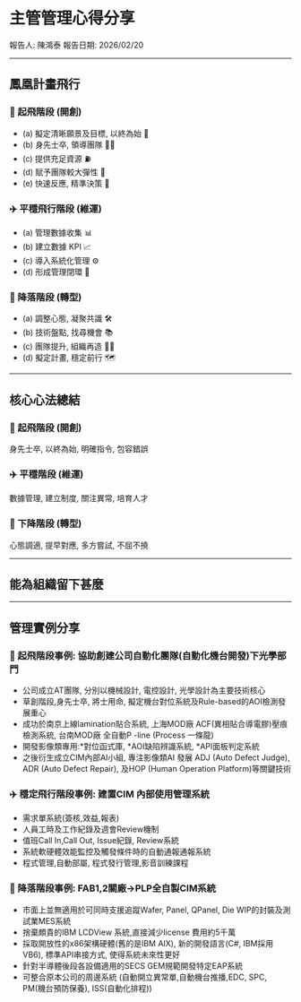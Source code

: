 # 主管管理心得分享

報告人: 陳鴻泰
報告日期: 2026/02/20

---

## 鳳凰計畫飛行

### 🛫 起飛階段 (開創)
*   (a) 擬定清晰願景及目標, 以終為始 🎯
*   (b) 身先士卒, 領導團隊 👨‍🏫
*   (c) 提供充足資源 ⛽
*   (d) 賦予團隊較大彈性 🤸
*   (e) 快速反應, 精準決策 🙏

### ✈️ 平穩飛行階段 (維運)
*   (a) 管理數據收集 📊
*   (b) 建立數據 KPI 📈
*   (c) 導入系統化管理 ⚙️
*   (d) 形成管理閉環 🔄

### 🛬 降落階段 (轉型)
*   (a) 調整心態, 凝聚共識 🛠️
*   (b) 技術盤點, 找尋機會 📚
*   (c) 團隊提升, 組織再造 🧑‍✈️
*   (d) 擬定計畫, 穩定前行 🗺️

---

## 核心心法總結

### 🛫 起飛階段 (開創)
身先士卒, 以終為始, 明確指令, 包容錯誤

### ✈️ 平穩階段 (維運)
數據管理, 建立制度, 關注異常, 培育人才

### 🛬 下降階段 (轉型)
心態調適, 提早對應, 多方嘗試, 不屈不撓

---

## 能為組織留下甚麼

---

## 管理實例分享

### 🛫 起飛階段事例: 協助創建公司自動化團隊(自動化機台開發)下光學部門
*   公司成立AT團隊, 分別以機械設計, 電控設計, 光學設計為主要技術核心
*   草創階段,身先士卒, 將士用命, 擬定機台對位系統及Rule-based的AOI檢測發展重心
*   成功於南京上線lamination貼合系統, 上海MOD廠 ACF(異相貼合導電膠)壓痕檢測系統, 台南MOD廠 全自動P -line (Process 一條龍)
*   開發影像類專用:*對位函式庫, *AOI缺陷辨識系統, *API面板判定系統
*   之後衍生成立CIM內部AI小組, 專注影像類AI 發展 ADJ (Auto Defect Judge), ADR (Auto Defect Repair), 及HOP (Human Operation Platform)等關鍵技術

### ✈️ 穩定飛行階段事例: 建置CIM 內部使用管理系統
*   需求單系統(簽核,效益,報表)
*   人員工時及工作紀錄及週會Review機制
*   值班Call In,Call Out, Issue紀錄, Review系統
*   系統軟硬體效能監控及觸發條件時的自動通報通報系統
*   程式管理,自動部屬, 程式發行管理,影音訓練課程

### 🛬 降落階段事例: FAB1,2關廠->PLP全自製CIM系統
*   市面上並無適用於可同時支援追蹤Wafer, Panel, QPanel, Die WIP的封裝及測試業MES系統
*   捨棄頗貴的IBM LCDView 系統,直接減少license 費用約5千萬
*   採取開放性的x86架構硬體(舊的是IBM AIX), 新的開發語言(C#, IBM採用VB6), 標準API串接方式, 使得系統未來性更好
*   針對半導體後段各設備適用的SECS GEM規範開發特定EAP系統
*   可整合原本公司的周邊系統 (自動開立異常單,自動機台推播,EDC, SPC, PM(機台預防保養), ISS(自動化排程))
